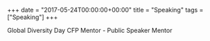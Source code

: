 +++
date = "2017-05-24T00:00:00+00:00"
title = "Speaking"
tags = ["Speaking"]
+++

 Global Diversity Day CFP Mentor - Public Speaker Mentor
